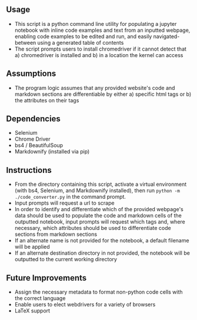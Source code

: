 ## Usage
- This script is a python command line utility for populating a jupyter notebook with inline code examples and text from an inputted webpage, enabling code examples to be edited and run, and easily navigated-between using a generated table of contents
- The script prompts users to install chromedriver if it cannot detect that a) chromedriver is installed and b) in a location the kernel can access 

## Assumptions
- The program logic assumes that any provided website's code and markdown sections are differentiable by either a) specific html tags or b) the attributes on their tags

## Dependencies
- Selenium
- Chrome Driver
- bs4 / BeautifulSoup
- Markdownify (installed via pip)

## Instructions
- From the directory containing this script, activate a virtual environment (with bs4, Selenium, and Markdownify installed), then run `python -m ./code_converter.py` in the command prompt. 
- Input prompts will request a url to scrape
- In order to identify and differentiate which of the provided webpage's data should be used to populate the code and markdown cells of the outputted notebook, input prompts will request which tags and, where necessary, which attributes should be used to differentiate code sections from markdown sections 
- If an alternate name is not provided for the notebook, a default filename will be applied
- If an alternate destination directory in not provided, the notebook will be outputted to the current working directory

## Future Improvements
- Assign the necessary metadata to format non-python code cells with the correct language
- Enable users to elect webdrivers for a variety of browsers
- LaTeX support